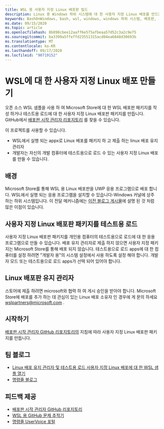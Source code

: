 ```yaml
---
title: WSL 용 사용자 지정 Linux 배포판 빌드
description: Linux 용 Windows 하위 시스템에 대 한 사용자 지정 Linux 배포를 만드는 방법에 대해 알아봅니다.
keywords: BashOnWindows, bash, wsl, windows, windows 하위 시스템, 배포판, 사용자 지정
ms.date: 09/15/2020
ms.topic: article
ms.openlocfilehash: 8b898cbee12aaff6e575afbeaa57d52c3a2c9e75
ms.sourcegitcommit: ba3399a5ffeffd23551315acd04ea6848d30693b
ms.translationtype: MT
ms.contentlocale: ko-KR
ms.lasthandoff: 09/17/2020
ms.locfileid: "90719152"
---
```

# <a name="creating-a-custom-linux-distribution-for-wsl"></a>WSL에 대 한 사용자 지정 Linux 배포 만들기

오픈 소스 WSL 샘플을 사용 하 여 Microsoft Store에 대 한 WSL 배포판 패키지를 작성 하거나 테스트용 로드에 대 한 사용자 지정 Linux 배포판 패키지를 만듭니다. GitHub에서 [배포판 시작 관리자 리포지토리](https://github.com/Microsoft/WSL-DistroLauncher) 를 찾을 수 있습니다.

이 프로젝트를 사용할 수 있습니다.

- WSL에서 실행 되는 appx로 Linux 배포를 패키지 하 고 제출 하는 linux 배포 유지 관리자
- 개발자는 자신의 개발 컴퓨터에 테스트용으로 로드 수 있는 사용자 지정 Linux 배포를 만들 수 있습니다.

## <a name="background"></a>배경

Microsoft Store를 통해 WSL 용 Linux 배포판을 UWP 응용 프로그램으로 배포 합니다. WSL에서 실행 되는 응용 프로그램을 설치할 수 있습니다-Windows 커널에 상주 하는 하위 시스템입니다. 이 전달 메커니즘에는 [이전 블로그 게시물](https://blogs.msdn.microsoft.com/commandline/2017/07/10/ubuntu-now-available-from-the-windows-store/)에 설명 된 것 처럼 많은 이점이 있습니다.

## <a name="sideloading-a-custom-linux-distro-package"></a>사용자 지정 Linux 배포판 패키지를 테스트용 로드

사용자 지정 Linux 배포판 패키지를 개인용 컴퓨터의 테스트용으로 로드에 대 한 응용 프로그램으로 만들 수 있습니다. 배포 유지 관리자로 제출 하지 않으면 사용자 지정 패키지는 Microsoft Store를 통해 배포 되지 않습니다.
테스트용으로 로드 apps에 대 한 컴퓨터를 설정 하려면 "개발자 용"의 시스템 설정에서 사용 하도록 설정 해야 합니다.  개발자 모드 또는 테스트용으로 로드 apps가 선택 되어 있어야 합니다.

## <a name="for-linux-distro-maintainers"></a>Linux 배포판 유지 관리자

스토어에 제출 하려면 microsoft와 협력 하 여 게시 승인을 받아야 합니다. Microsoft Store에 배포를 추가 하는 데 관심이 있는 Linux 배포 소유자 인 경우에 게 문의 하세요 wslpartners@microsoft.com .

## <a name="getting-started"></a>시작하기

[배포판 시작 관리자 GitHub 리포지토리의](https://github.com/Microsoft/WSL-DistroLauncher) 지침에 따라 사용자 지정 Linux 배포판 패키지를 만듭니다.

## <a name="team-blogs"></a>팀 블로그

-  [Linux 배포 유지 관리자 및 테스트용 로드 사용자 지정 Linux 배포에 대 한 WSL 샘플 열기](https://blogs.msdn.microsoft.com/commandline/2018/03/26/wsl-distro-launcher/)
- [명령줄 블로그](https://blogs.msdn.microsoft.com/commandline/)

## <a name="provide-feedback"></a>피드백 제공

- [배포판 시작 관리자 GitHub 리포지토리](https://github.com/Microsoft/WSL-DistroLauncher)
- [WSL 용 GitHub 문제 추적기](https://github.com/Microsoft/BashOnWindows/issues)
- [명령줄 UserVoice 포털](https://wpdev.uservoice.com/forums/266908-command-prompt-console-bash-on-ubuntu-on-windo/category/161892-bash)
